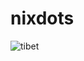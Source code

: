 # nixdots
![tibet](https://github.com/user-attachments/assets/445462ba-fe8b-4c70-981b-012a6a4d8cad)
